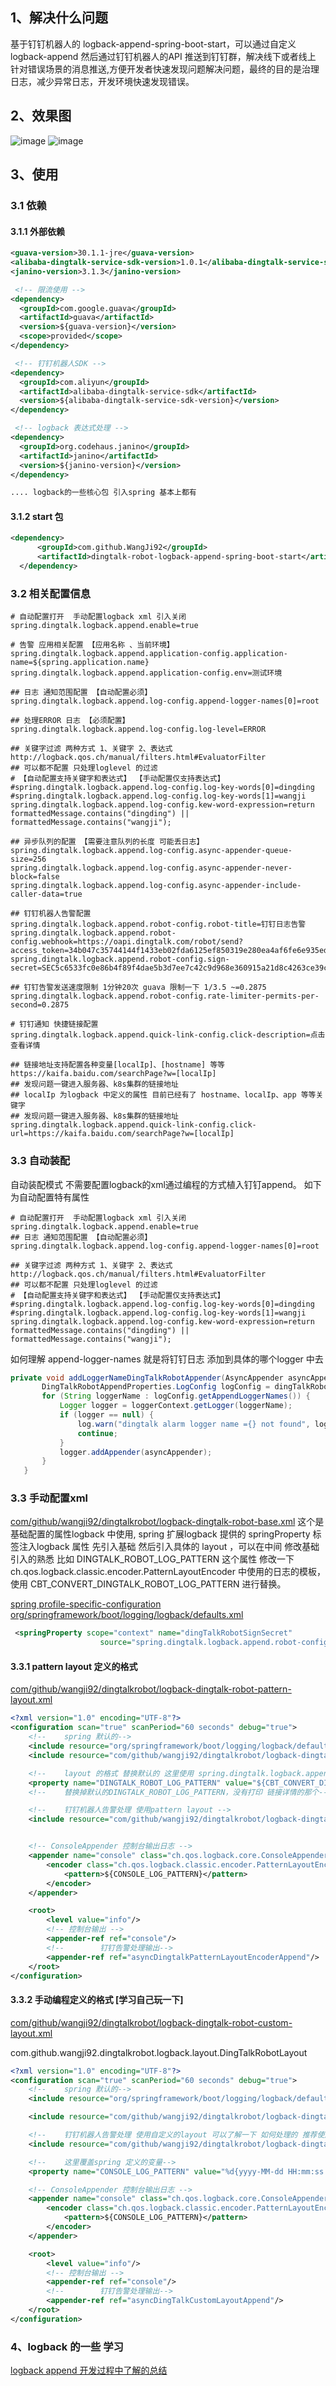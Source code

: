 ## 1、解决什么问题
基于钉钉机器人的 logback-append-spring-boot-start，可以通过自定义 logback-append 然后通过钉钉机器人的API 推送到钉钉群，解决线下或者线上 针对错误场景的消息推送,方便开发者快速发现问题解决问题，最终的目的是治理日志，减少异常日志，开发环境快速发现错误。
## 2、效果图
![image](https://user-images.githubusercontent.com/20874972/115430659-24d87a80-a237-11eb-9e03-7910abf11e42.png)
![image](https://user-images.githubusercontent.com/20874972/115430762-3a4da480-a237-11eb-8a7f-12611c2a957a.png)

## 3、使用
### 3.1 依赖 
#### 3.1.1 外部依赖
```xml
<guava-version>30.1.1-jre</guava-version>
<alibaba-dingtalk-service-sdk-version>1.0.1</alibaba-dingtalk-service-sdk-version>
<janino-version>3.1.3</janino-version>

 <!-- 限流使用 -->
<dependency>
  <groupId>com.google.guava</groupId>
  <artifactId>guava</artifactId>
  <version>${guava-version}</version>
  <scope>provided</scope>
</dependency>

 <!-- 钉钉机器人SDK -->
<dependency>
  <groupId>com.aliyun</groupId>
  <artifactId>alibaba-dingtalk-service-sdk</artifactId>
  <version>${alibaba-dingtalk-service-sdk-version}</version>
</dependency>

 <!-- logback 表达式处理 -->
<dependency>
  <groupId>org.codehaus.janino</groupId>
  <artifactId>janino</artifactId>
  <version>${janino-version}</version>
</dependency>

.... logback的一些核心包 引入spring 基本上都有
```
#### 3.1.2 start 包
```xml
<dependency>
      <groupId>com.github.WangJi92</groupId>
      <artifactId>dingtalk-robot-logback-append-spring-boot-start</artifactId>
  </dependency>
```
### 3.2  相关配置信息 
```properties
# 自动配置打开  手动配置logback xml 引入关闭
spring.dingtalk.logback.append.enable=true

# 告警 应用相关配置 【应用名称 、当前环境】
spring.dingtalk.logback.append.application-config.application-name=${spring.application.name}
spring.dingtalk.logback.append.application-config.env=测试环境

## 日志 通知范围配置 【自动配置必须】
spring.dingtalk.logback.append.log-config.append-logger-names[0]=root

## 处理ERROR 日志 【必须配置】
spring.dingtalk.logback.append.log-config.log-level=ERROR

## 关键字过滤 两种方式 1、关键字 2、表达式 http://logback.qos.ch/manual/filters.html#EvaluatorFilter
## 可以都不配置 只处理loglevel 的过滤
# 【自动配置支持关键字和表达式】 【手动配置仅支持表达式】
#spring.dingtalk.logback.append.log-config.log-key-words[0]=dingding
#spring.dingtalk.logback.append.log-config.log-key-words[1]=wangji
spring.dingtalk.logback.append.log-config.kew-word-expression=return  formattedMessage.contains("dingding") ||  formattedMessage.contains("wangji");

## 异步队列的配置 【需要注意队列的长度 可能丢日志】
spring.dingtalk.logback.append.log-config.async-appender-queue-size=256
spring.dingtalk.logback.append.log-config.async-appender-never-block=false
spring.dingtalk.logback.append.log-config.async-appender-include-caller-data=true

## 钉钉机器人告警配置 
spring.dingtalk.logback.append.robot-config.robot-title=钉钉日志告警
spring.dingtalk.logback.append.robot-config.webhook=https://oapi.dingtalk.com/robot/send?access_token=34b047c35744144f1433eb02fda6125ef850319e280ea4af6fe6e935ed7847df
spring.dingtalk.logback.append.robot-config.sign-secret=SEC5c6533fc0e86b4f89f4dae5b3d7ee7c42c9d968e360915a21d8c4263ce39c9ca

## 钉钉告警发送速度限制 1分钟20次 guava 限制一下 1/3.5 ~=0.2875
spring.dingtalk.logback.append.robot-config.rate-limiter-permits-per-second=0.2875

# 钉钉通知 快捷链接配置
spring.dingtalk.logback.append.quick-link-config.click-description=点击查看详情

## 链接地址支持配置各种变量[localIp]、[hostname] 等等 https://kaifa.baidu.com/searchPage?w=[localIp]
## 发现问题一键进入服务器、k8s集群的链接地址
## localIp 为logback 中定义的属性 目前已经有了 hostname、localIp、app 等等关键字
## 发现问题一键进入服务器、k8s集群的链接地址
spring.dingtalk.logback.append.quick-link-config.click-url=https://kaifa.baidu.com/searchPage?w=[localIp]

```

### 3.3 自动装配
自动装配模式 不需要配置logback的xml通过编程的方式植入钉钉append。
如下为自动配置特有属性

```properties
# 自动配置打开  手动配置logback xml 引入关闭
spring.dingtalk.logback.append.enable=true
## 日志 通知范围配置 【自动配置必须】
spring.dingtalk.logback.append.log-config.append-logger-names[0]=root

## 关键字过滤 两种方式 1、关键字 2、表达式 http://logback.qos.ch/manual/filters.html#EvaluatorFilter
## 可以都不配置 只处理loglevel 的过滤
# 【自动配置支持关键字和表达式】 【手动配置仅支持表达式】
#spring.dingtalk.logback.append.log-config.log-key-words[0]=dingding
#spring.dingtalk.logback.append.log-config.log-key-words[1]=wangji
spring.dingtalk.logback.append.log-config.kew-word-expression=return  formattedMessage.contains("dingding") ||  formattedMessage.contains("wangji");

```
如何理解 append-logger-names 就是将钉钉日志 添加到具体的哪个logger 中去
```java
private void addLoggerNameDingTalkRobotAppender(AsyncAppender asyncAppender) {
       DingTalkRobotAppendProperties.LogConfig logConfig = dingTalkRobotAppendProperties.getLogConfig();
       for (String loggerName : logConfig.getAppendLoggerNames()) {
           Logger logger = loggerContext.getLogger(loggerName);
           if (logger == null) {
               log.warn("dingtalk alarm logger name ={} not found", loggerName);
               continue;
           }
           logger.addAppender(asyncAppender);
       }
   }
```


### 3.3 手动配置xml
[com/github/wangji92/dingtalkrobot/logback-dingtalk-robot-base.xml](https://github.com/WangJi92/dingtalk-robot-logback-append-spring-boot-start/blob/master/src/main/resources/com/github/wangji92/dingtalkrobot/logback-dingtalk-robot-base.xml)
这个是基础配置的属性logback 中使用, spring 扩展logback 提供的 springProperty 标签注入logback 属性
先引入基础 然后引入具体的 layout ，可以在中间 修改基础引入的熟悉 比如 DINGTALK_ROBOT_LOG_PATTERN 这个属性 修改一下 ch.qos.logback.classic.encoder.PatternLayoutEncoder
中使用的日志的模板，使用 CBT_CONVERT_DINGTALK_ROBOT_LOG_PATTERN 进行替换。

[spring profile-specific-configuration](https://docs.spring.io/spring-boot/docs/current/reference/html/spring-boot-features.html#profile-specific-configuration)
[org/springframework/boot/logging/logback/defaults.xml](https://github.com/spring-projects/spring-boot/blob/v2.4.5/spring-boot-project/spring-boot/src/main/resources/org/springframework/boot/logging/logback/defaults.xml)


```xml
 <springProperty scope="context" name="dingTalkRobotSignSecret"
                    source="spring.dingtalk.logback.append.robot-config.sign-secret" defaultValue=""/>
```

#### 3.3.1  pattern layout 定义的格式
[com/github/wangji92/dingtalkrobot/logback-dingtalk-robot-pattern-layout.xml](https://github.com/WangJi92/dingtalk-robot-logback-append-spring-boot-start/blob/master/src/main/resources/com/github/wangji92/dingtalkrobot/logback-dingtalk-robot-pattern-layout.xml)
```xml
<?xml version="1.0" encoding="UTF-8"?>
<configuration scan="true" scanPeriod="60 seconds" debug="true">
    <!--    spring 默认的-->
    <include resource="org/springframework/boot/logging/logback/defaults.xml"/>
    <include resource="com/github/wangji92/dingtalkrobot/logback-dingtalk-robot-base.xml"/>

    <!--    layout 的格式 替换默认的 这里使用 spring.dingtalk.logback.append.quick-link-config.click-url=https://kaifa.baidu.com/searchPage?w=[localIp] 动态的配置 可以跟进需求 修改为hostname、app 等等变量-->
    <property name="DINGTALK_ROBOT_LOG_PATTERN" value="${CBT_CONVERT_DINGTALK_ROBOT_LOG_PATTERN}"/>
    <!--    替换掉默认的DINGTALK_ROBOT_LOG_PATTERN，没有打印 链接详情的那个-->

    <!--    钉钉机器人告警处理 使用pattern layout -->
    <include resource="com/github/wangji92/dingtalkrobot/logback-dingtalk-robot-pattern-layout.xml"/>


    <!-- ConsoleAppender 控制台输出日志 -->
    <appender name="console" class="ch.qos.logback.core.ConsoleAppender">
        <encoder class="ch.qos.logback.classic.encoder.PatternLayoutEncoder">
            <pattern>${CONSOLE_LOG_PATTERN}</pattern>
        </encoder>
    </appender>

    <root>
        <level value="info"/>
        <!-- 控制台输出 -->
        <appender-ref ref="console"/>
        <!--        钉钉告警处理输出-->
        <appender-ref ref="asyncDingtalkPatternLayoutEncoderAppend"/>
    </root>
</configuration>
```
#### 3.3.2  手动编程定义的格式 [学习自己玩一下]

[com/github/wangji92/dingtalkrobot/logback-dingtalk-robot-custom-layout.xml](https://github.com/WangJi92/dingtalk-robot-logback-append-spring-boot-start/blob/master/src/main/resources/com/github/wangji92/dingtalkrobot/logback-dingtalk-robot-custom-layout.xml)

com.github.wangji92.dingtalkrobot.logback.layout.DingTalkRobotLayout
```xml
<?xml version="1.0" encoding="UTF-8"?>
<configuration scan="true" scanPeriod="60 seconds" debug="true">
    <!--    spring 默认的-->
    <include resource="org/springframework/boot/logging/logback/defaults.xml"/>

    <include resource="com/github/wangji92/dingtalkrobot/logback-dingtalk-robot-base.xml"/>

    <!--    钉钉机器人告警处理 使用自定义的layout 可以了解一下 如何处理的 推荐使用 pattern-layout 更加灵活-->
    <include resource="com/github/wangji92/dingtalkrobot/logback-dingtalk-robot-custom-layout.xml"/>

    <!--    这里覆盖spring 定义的变量-->
    <property name="CONSOLE_LOG_PATTERN" value="%d{yyyy-MM-dd HH:mm:ss.SSS} %-5level %logger - %msg%n"/>

    <!-- ConsoleAppender 控制台输出日志 -->
    <appender name="console" class="ch.qos.logback.core.ConsoleAppender">
        <encoder class="ch.qos.logback.classic.encoder.PatternLayoutEncoder">
            <pattern>${CONSOLE_LOG_PATTERN}</pattern>
        </encoder>
    </appender>

    <root>
        <level value="info"/>
        <!-- 控制台输出 -->
        <appender-ref ref="console"/>
        <!--        钉钉告警处理输出-->
        <appender-ref ref="asyncDingTalkCustomLayoutAppend"/>
    </root>
</configuration>
```
### 4、logback 的一些 学习

[logback append 开发过程中了解的总结](LOGBACK_README.md)

